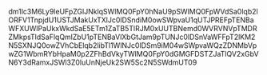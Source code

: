 dm1lc3M6Ly9leUFpZGlJNklqSWlMQ0FpY0hNaU9pSWlMQ0FpWVdSa0lqb2lORFV1TnpjdU1USTJMakUxTXlJc0lDSndiM0owSWpvaU1qUTJPREFpTENBaWFXUWlPaUkxWkdSaE5ETm1ZaTB5TlRJM0xUUTBNemd0WVRVNVpTMDRZMkpsTldSaFlqQmlZbU1pTENBaVlXbGtJam9pTUNJc0lDSnVaWFFpT2lKM2N5SXNJQ0owZVhCbElqb2libTl1WlNJc0lDSm9iM04wSWpvaWQzZDNMbVpwZG1WbmRYbHpaM0p2ZFhBdVkyTWlMQ0FpY0dGMGFDSTZJaTlQV2xGbVN6Y3dRamxJSWl3Z0luUnNjeUk2SW5Sc2N5SWdmUT09
